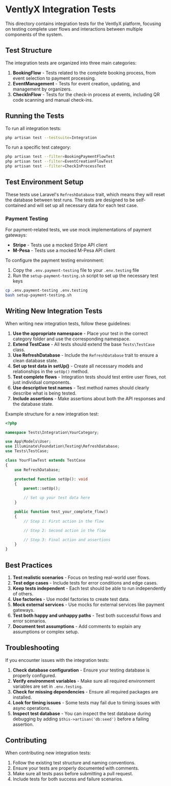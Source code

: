 # VentlyX Integration Tests

This directory contains integration tests for the VentlyX platform, focusing on testing complete user flows and interactions between multiple components of the system.

## Test Structure

The integration tests are organized into three main categories:

1. **BookingFlow** - Tests related to the complete booking process, from event selection to payment processing.
2. **EventManagement** - Tests for event creation, updating, and management by organizers.
3. **CheckInFlow** - Tests for the check-in process at events, including QR code scanning and manual check-ins.

## Running the Tests

To run all integration tests:

```bash
php artisan test --testsuite=Integration
```

To run a specific test category:

```bash
php artisan test --filter=BookingPaymentFlowTest
php artisan test --filter=EventCreationFlowTest
php artisan test --filter=CheckInProcessTest
```

## Test Environment Setup

These tests use Laravel's `RefreshDatabase` trait, which means they will reset the database between test runs. The tests are designed to be self-contained and will set up all necessary data for each test case.

### Payment Testing

For payment-related tests, we use mock implementations of payment gateways:

-   **Stripe** - Tests use a mocked Stripe API client
-   **M-Pesa** - Tests use a mocked M-Pesa API client

To configure the payment testing environment:

1. Copy the `.env.payment-testing` file to your `.env.testing` file
2. Run the `setup-payment-testing.sh` script to set up the necessary test keys

```bash
cp .env.payment-testing .env.testing
bash setup-payment-testing.sh
```

## Writing New Integration Tests

When writing new integration tests, follow these guidelines:

1. **Use the appropriate namespace** - Place your test in the correct category folder and use the corresponding namespace.
2. **Extend TestCase** - All tests should extend the base `Tests\TestCase` class.
3. **Use RefreshDatabase** - Include the `RefreshDatabase` trait to ensure a clean database state.
4. **Set up test data in setUp()** - Create all necessary models and relationships in the `setUp()` method.
5. **Test complete flows** - Integration tests should test entire user flows, not just individual components.
6. **Use descriptive test names** - Test method names should clearly describe what is being tested.
7. **Include assertions** - Make assertions about both the API responses and the database state.

Example structure for a new integration test:

```php
<?php

namespace Tests\Integration\YourCategory;

use App\Models\User;
use Illuminate\Foundation\Testing\RefreshDatabase;
use Tests\TestCase;

class YourFlowTest extends TestCase
{
    use RefreshDatabase;

    protected function setUp(): void
    {
        parent::setUp();

        // Set up your test data here
    }

    public function test_your_complete_flow()
    {
        // Step 1: First action in the flow

        // Step 2: Second action in the flow

        // Step 3: Final action and assertions
    }
}
```

## Best Practices

1. **Test realistic scenarios** - Focus on testing real-world user flows.
2. **Test edge cases** - Include tests for error conditions and edge cases.
3. **Keep tests independent** - Each test should be able to run independently of others.
4. **Use factories** - Use model factories to create test data.
5. **Mock external services** - Use mocks for external services like payment gateways.
6. **Test both happy and unhappy paths** - Test both successful flows and error scenarios.
7. **Document test assumptions** - Add comments to explain any assumptions or complex setup.

## Troubleshooting

If you encounter issues with the integration tests:

1. **Check database configuration** - Ensure your testing database is properly configured.
2. **Verify environment variables** - Make sure all required environment variables are set in `.env.testing`.
3. **Check for missing dependencies** - Ensure all required packages are installed.
4. **Look for timing issues** - Some tests may fail due to timing issues with async operations.
5. **Inspect test database** - You can inspect the test database during debugging by adding `$this->artisan('db:seed')` before a failing assertion.

## Contributing

When contributing new integration tests:

1. Follow the existing test structure and naming conventions.
2. Ensure your tests are properly documented with comments.
3. Make sure all tests pass before submitting a pull request.
4. Include tests for both success and failure scenarios.
